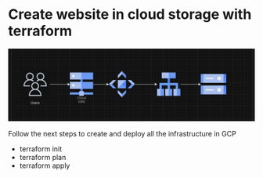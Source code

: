 # Create website in cloud storage with terraform

![cluod-diagram](images/cloud-diagram.png)



Follow the next steps to create and deploy all the infrastructure in GCP
- terraform init
- terraform plan
- terraform apply


